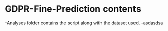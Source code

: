 # GDPR-Fine-Prediction contents
 -Analyses folder contains the script along with the dataset used.
 -asdasdsa
